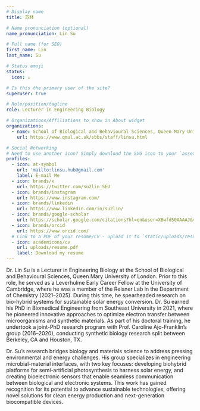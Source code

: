 ```yaml
---
# Display name
title: 苏林

# Name pronunciation (optional)
name_pronunciation: Lin Su

# Full name (for SEO)
first_name: Lin
last_name: Su

# Status emoji
status:
  icon: ☕️

# Is this the primary user of the site?
superuser: true

# Role/position/tagline
role: Lecturer in Engineering Biology

# Organizations/Affiliations to show in About widget
organizations:
  - name: School of Biological and Behavioural Sciences, Queen Mary University of London
    url: https://www.qmul.ac.uk/sbbs/staff/linsu.html

# Social Networking
# Need to use another icon? Simply download the SVG icon to your `assets/media/icons/` folder.
profiles:
  - icon: at-symbol
    url: 'mailto:linsu.hub@gmail.com'
    label: E-mail Me
  - icon: brands/x
    url: https://twitter.com/su2lin_SEU
  - icon: brands/instagram
    url: https://www.instagram.com/
  - icon: brands/linkedin
    url: https://www.linkedin.com/in/su2lin/
  - icon: brands/google-scholar
    url: https://scholar.google.com/citations?hl=en&user=XBwfd50AAAAJ&view_op=list_works&sortby=pubdate
  - icon: brands/orcid
    url: https://www.orcid.com/
  # Link to a PDF of your resume/CV - upload it to `static/uploads/resume.pdf`
  - icon: academicons/cv
    url: uploads/resume.pdf
    label: Download my resume
---
```


Dr. Lin Su is a Lecturer in Engineering Biology at the School of Biological and Behavioural Sciences, Queen Mary University of London. Prior to this role, he served as a Leverhulme Early Career Fellow at the University of Cambridge, where he was a member of the Reisner Lab in the Department of Chemistry (2021–2025). During this time, he spearheaded research on bio-hybrid systems for sustainable solar energy conversion. Dr. Su earned his PhD in Biomedical Engineering from Southeast University in 2021, where he pioneered innovative approaches to optimize electron transfer between microorganisms and synthetic materials. As part of his doctoral training, he undertook a joint-PhD research program with Prof. Caroline Ajo-Franklin’s group (2016–2020), conducting synthetic biology research split between Berkeley, CA and Houston, TX.

Dr. Su’s research bridges biology and materials science to address pressing environmental and energy challenges. His group specializes in engineering microbial-material interfaces, with two key focuses: developing biohybrid platforms for semi-artificial photosynthesis to harness solar energy, and creating bioelectronic sensors that enable seamless communication between biological and electronic systems. This work has gained recognition for its potential to advance sustainable technologies, offering novel solutions for clean energy production and next-generation biocompatible devices.
